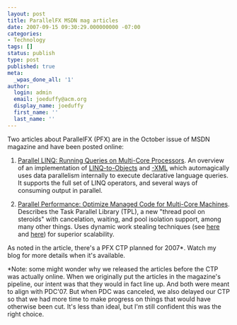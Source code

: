 ```yaml
---
layout: post
title: ParallelFX MSDN mag articles
date: 2007-09-15 09:30:29.000000000 -07:00
categories:
- Technology
tags: []
status: publish
type: post
published: true
meta:
  _wpas_done_all: '1'
author:
  login: admin
  email: joeduffy@acm.org
  display_name: joeduffy
  first_name: ''
  last_name: ''
---
```

Two articles about ParallelFX (PFX) are in the October issue of MSDN magazine
and have been posted online:

1. [Parallel LINQ: Running Queries on Multi-Core Processors](http://msdn.microsoft.com/msdnmag/issues/07/10/PLINQ/default.aspx).
An overview of an implementation of [LINQ-to-Objects](http://msdn2.microsoft.com/en-us/library/bb394939.aspx)
and [-XML](http://msdn2.microsoft.com/library/bb308960.aspx) which automagically
uses data parallelism internally to execute declarative language queries.  It
supports the full set of LINQ operators, and several ways of consuming output in
parallel.

2. [Parallel Performance: Optimize Managed Code for Multi-Core Machines](http://msdn.microsoft.com/msdnmag/issues/07/10/Futures/default.aspx).
Describes the Task Parallel Library (TPL), a new "thread pool on steroids" with cancelation,
waiting, and pool isolation support, among many other things.  Uses dynamic
work stealing techniques (see [here](http://supertech.csail.mit.edu/cilk/) and [here](http://research.sun.com/techrep/2005/abstract-144.html))
for superior scalability.

As noted in the article, there's a PFX CTP planned for 2007\*.  Watch my blog
for more details when it's available.

\*Note: some might wonder why we released the articles before the CTP was actually
online.  When we originally put the articles in the magazine's pipeline, our
intent was that they would in fact line up.  And both were meant to
align with PDC'07.  But when PDC was canceled, we also delayed our CTP so that
we had more time to make progress on things that would have otherwise been
cut.  It's less than ideal, but I'm still confident this was the right choice.

